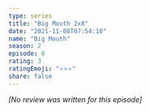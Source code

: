 ```yaml
---
type: series
title: "Big Mouth 2x8"
date: "2021-11-08T07:54:10"
name: "Big Mouth"
season: 2
episode: 8
rating: 3
ratingEmoji: "⭐️⭐️⭐️"
share: false
---
```


_[No review was written for this episode]_

